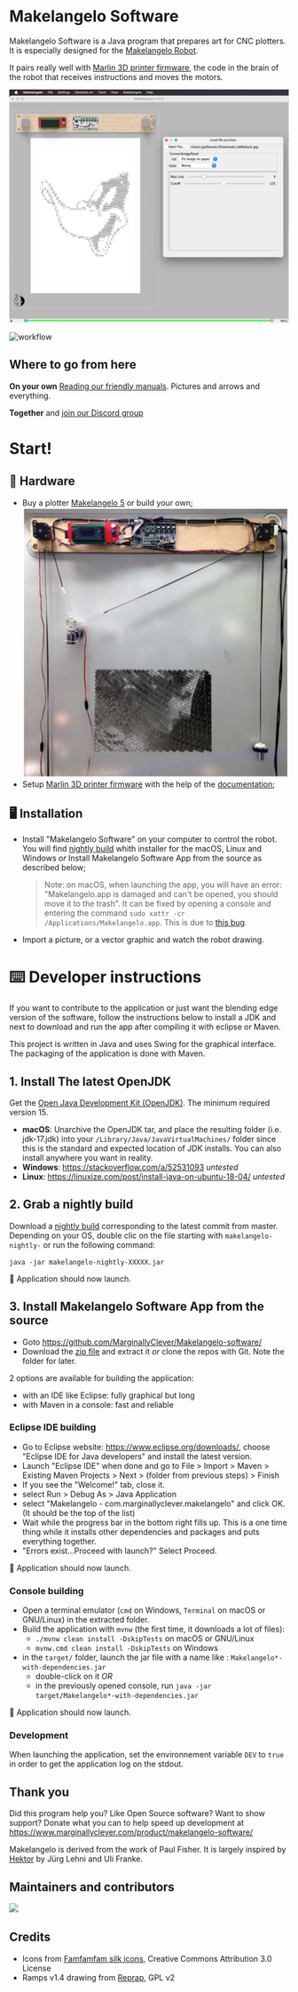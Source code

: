 ﻿# Makelangelo Software

Makelangelo Software is a Java program that prepares art for CNC plotters.  It is especially designed for the [Makelangelo Robot](http://www.makelangelo.com/).

It pairs really well with [Marlin 3D printer firmware](https://github.com/MarginallyClever/Marlin-polargraph/tree/polargraph-2.0.x), the code in the brain of the robot that receives instructions and moves the motors.  

![screenshot](screenshot.jpg)

![workflow](https://github.com/MarginallyClever/Makelangelo-software/actions/workflows/maven.yml/badge.svg)

## Where to go from here

**On your own**  [Reading our friendly manuals](http://mcr.dozuki.com). Pictures and arrows and everything.  

**Together** and [join our Discord group](https://discord.gg/QtvHqAv8yp)

# Start!

## 🤖 Hardware 
- Buy a plotter [Makelangelo 5](https://www.marginallyclever.com/products/makelangelo-5/) or build your own;
  ![plotter](src/main/resources/splash.png)
- Setup [Marlin 3D printer firmware](https://github.com/MarginallyClever/Marlin-polargraph/tree/polargraph-2.0.x) with the help of the [documentation](https://www.marginallyclever.com/2021/10/friday-facts-4-how-to-marlin-polargraph/);

## 🖥 Installation
- Install "Makelangelo Software" on your computer to control the robot. You will find [nightly build](https://github.com/MarginallyClever/Makelangelo-software/releases/tag/Nightly) whith installer for the macOS, Linux and Windows *or* Install Makelangelo Software App from the source as described below;
  > Note: on macOS, when launching the app, you will have an error: "Makelangelo.app is damaged and can't be opened, you should move it to the trash". It can be fixed by opening a console and entering the command `sudo xattr -cr /Applications/Makelangelo.app`. This is due to [this bug](https://bugs.openjdk.java.net/browse/JDK-8276150).
- Import a picture, or a vector graphic and watch the robot drawing.

# ⌨️ Developer instructions

If you want to contribute to the application or just want the blending edge version of the software, follow the instructions below to install a JDK and next to download and run the app after compiling it with eclipse or Maven.

This project is written in Java and uses Swing for the graphical interface. The packaging of the application is done with Maven.

## 1. Install The latest OpenJDK

Get the [Open Java Development Kit (OpenJDK)](https://openjdk.java.net/). The minimum required version 15.

- **macOS**: Unarchive the OpenJDK tar, and place the resulting folder (i.e. jdk-17.jdk) into your `/Library/Java/JavaVirtualMachines/` folder since this is the standard and expected location of JDK installs. You can also install anywhere you want in reality.
- **Windows**: https://stackoverflow.com/a/52531093 _untested_
- **Linux**: https://linuxize.com/post/install-java-on-ubuntu-18-04/ _untested_

## 2. Grab a nightly build

Download a [nightly build](https://github.com/MarginallyClever/Makelangelo-software/releases/tag/Nightly) corresponding to the latest commit from master. Depending on your OS, double clic on the file starting with `makelangelo-nightly-` or run the following command:
```
java -jar makelangelo-nightly-XXXXX.jar
```

🎉 Application should now launch.

## 3. Install Makelangelo Software App from the source

* Goto https://github.com/MarginallyClever/Makelangelo-software/
* Download the [zip file](https://github.com/MarginallyClever/Makelangelo-software/archive/refs/heads/master.zip) and extract it *or* clone the repos with Git. Note the folder for later.

2 options are available for building the application:
- with an IDE like Eclipse: fully graphical but long
- with Maven in a console: fast and reliable

### Eclipse IDE building
* Go to Eclipse website: https://www.eclipse.org/downloads/, choose "Eclipse IDE for Java developers" and install the latest version.
* Launch "Eclipse IDE" when done and go to File > Import > Maven > Existing Maven Projects > Next > (folder from previous steps) > Finish
* If you see the "Welcome!" tab, close it.
* select Run > Debug As > Java Application
* select "Makelangelo - com.marginallyclever.makelangelo" and click OK. (It should be the top of the list)
* Wait while the progress bar in the bottom right fills up. This is a one time thing while it installs other dependencies and packages and puts everything together.
* "Errors exist...Proceed with launch?" Select Proceed.

🎉 Application should now launch.

### Console building
* Open a terminal emulator (`cmd` on Windows, `Terminal` on macOS or GNU/Linux) in the extracted folder.
* Build the application with `mvnw` (the first time, it downloads a lot of files):
  * `./mvnw clean install -DskipTests` on macOS or GNU/Linux
  * `mvnw.cmd clean install -DskipTests` on Windows
* in the `target/` folder, launch the jar file with a name like : `Makelangelo*-with-dependencies.jar`
  * double-click on it *OR*
  * in the previously opened console, run `java -jar target/Makelangelo*-with-dependencies.jar`

🎉 Application should now launch.

### Development

When launching the application, set the environnement variable `DEV` to `true` in order to get the application log on the stdout.

## Thank you

Did this program help you? Like Open Source software? Want to show support?
Donate what you can to help speed up development at https://www.marginallyclever.com/product/makelangelo-software/

Makelangelo is derived from the work of Paul Fisher. It is largely inspired by [Hektor](http://hektor.ch/) by Jürg Lehni and Uli Franke.

## Maintainers and contributors

<a href="https://github.com/MarginallyClever/Makelangelo-software/graphs/contributors">
  <img src="https://contrib.rocks/image?repo=MarginallyClever/Makelangelo-software" />
</a>


## Credits

- Icons from [Famfamfam silk icons](http://www.famfamfam.com/lab/icons/silk/), Creative Commons Attribution 3.0 License
- Ramps v1.4 drawing from [Reprap](Wikihttps://reprap.org/wiki/File:Rampsv14_wiring_psu.png), GPL v2